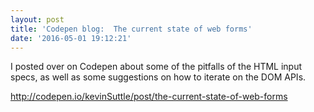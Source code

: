```yaml
---
layout: post
title: 'Codepen blog:  The current state of web forms'
date: '2016-05-01 19:12:21'
---
```


I posted over on Codepen about some of the pitfalls of the HTML input specs, as well as some suggestions on how to iterate on the DOM APIs. 

http://codepen.io/kevinSuttle/post/the-current-state-of-web-forms